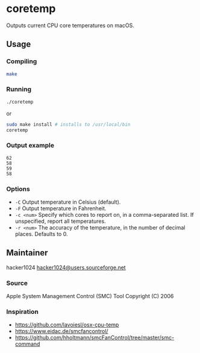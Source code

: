 # coretemp

Outputs current CPU core temperatures on macOS.

## Usage 

### Compiling

```bash
make
```

### Running

```bash
./coretemp
```

or

```bash
sudo make install # installs to /usr/local/bin
coretemp
```

### Output example

```
62
58
59
58
```

### Options

 * `-C` Output temperature in Celsius (default).
 * `-F` Output temperature in Fahrenheit.
 * `-c <num>` Specify which cores to report on, in a comma-separated list. If unspecified, report all temperatures.
 * `-r <num>`  The accuracy of the temperature, in the number of decimal places. Defaults to 0.
 
## Maintainer 

hacker1024 <hacker1024@users.sourceforge.net>

### Source 

Apple System Management Control (SMC) Tool 
Copyright (C) 2006

### Inspiration 

 * https://github.com/lavoiesl/osx-cpu-temp
 * https://www.eidac.de/smcfancontrol/
 * https://github.com/hholtmann/smcFanControl/tree/master/smc-command
